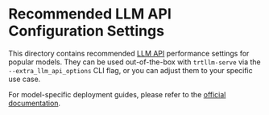 # Recommended LLM API Configuration Settings

This directory contains recommended [LLM API](https://nvidia.github.io/TensorRT-LLM/llm-api/) performance settings for popular models. They can be used out-of-the-box with `trtllm-serve` via the `--extra_llm_api_options` CLI flag, or you can adjust them to your specific use case.

For model-specific deployment guides, please refer to the [official documentation](https://nvidia.github.io/TensorRT-LLM/deployment-guide/index.html).
